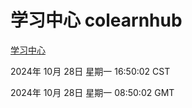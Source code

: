 # 学习中心 colearnhub
[学习中心](http://219.139.197.74:56308/colearnhub/)

2024年 10月 28日 星期一 16:50:02 CST

2024年 10月 28日 星期一 08:50:02 GMT
